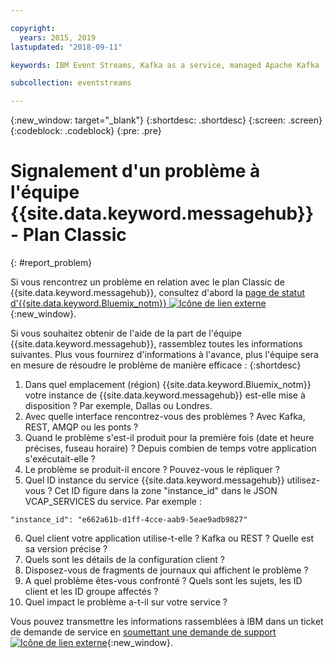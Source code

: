 ```yaml
---

copyright:
  years: 2015, 2019
lastupdated: "2018-09-11"

keywords: IBM Event Streams, Kafka as a service, managed Apache Kafka

subcollection: eventstreams

---
```


{:new_window: target="_blank"}
{:shortdesc: .shortdesc}
{:screen: .screen}
{:codeblock: .codeblock}
{:pre: .pre}



# Signalement d'un problème à l'équipe {{site.data.keyword.messagehub}} - Plan Classic  
{: #report_problem}

Si vous rencontrez un problème en relation avec le plan Classic de {{site.data.keyword.messagehub}}, consultez d'abord la [page de statut d'{{site.data.keyword.Bluemix_notm}} ![Icône de lien externe](../../icons/launch-glyph.svg "Icône de lien externe")](https://cloud.ibm.com/status?selected=status){:new_window}. 

Si vous souhaitez obtenir de l'aide de la part de l'équipe {{site.data.keyword.messagehub}}, rassemblez toutes les informations suivantes. Plus vous fournirez d'informations à l'avance, plus l'équipe sera en mesure de résoudre le problème de manière efficace :
{:shortdesc}

1. Dans quel emplacement (région) {{site.data.keyword.Bluemix_notm}} votre instance de {{site.data.keyword.messagehub}} est-elle mise à disposition ?  Par exemple, Dallas ou Londres. 
2. Avec quelle interface rencontrez-vous des problèmes ? Avec Kafka, REST, AMQP ou les ponts ?
3. Quand le problème s'est-il produit pour la première fois (date et heure précises, fuseau horaire) ? Depuis combien de temps votre application s'exécutait-elle ?
4. Le problème se produit-il encore ? Pouvez-vous le répliquer ?
5. Quel ID instance du service {{site.data.keyword.messagehub}} utilisez-vous ? 
Cet ID figure dans la zone "instance_id" dans le JSON VCAP_SERVICES du service. Par exemple :
 ```
 "instance_id": "e662a61b-d1ff-4cce-aab9-5eae9adb9827"
 ```
6. Quel client votre application utilise-t-elle ? Kafka ou REST ? Quelle est sa version précise ?
7. Quels sont les détails de la configuration client ?
8. Disposez-vous de fragments de journaux qui affichent le problème ?
9. A quel problème êtes-vous confronté ? Quels sont les sujets, les ID client et les ID groupe affectés ?
10. Quel impact le problème a-t-il sur votre service ?


Vous pouvez transmettre les informations rassemblées à IBM dans un ticket de demande de service en [soumettant une demande de support ![Icône de lien externe](../../icons/launch-glyph.svg "Icône de lien externe")](/docs/get-support?topic=get-support-getting-customer-support#using-avatar){:new_window}.










